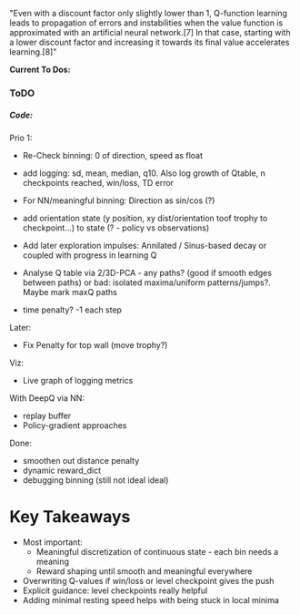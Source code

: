 "Even with a discount factor only slightly lower than 1, Q-function learning leads to propagation of errors and instabilities when the value function is approximated with an artificial neural network.[7] In that case, starting with a lower discount factor and increasing it towards its final value accelerates learning.[8]"

**Current To Dos:**

### ToDO

##### Code:

Prio 1:

* Re-Check binning: 0 of direction, speed as float
* add logging: sd, mean, median, q10. Also log growth of Qtable, n checkpoints reached, win/loss, TD error
* For NN/meaningful binning: Direction as sin/cos (?)

* add orientation state (y position, xy dist/orientation toof trophy to checkpoint...) to state (? - policy vs observations)
* Add later exploration impulses: Annilated / Sinus-based decay or coupled with progress in learning Q
* Analyse Q table via 2/3D-PCA - any paths? (good if smooth edges between paths) or bad: isolated maxima/uniform patterns/jumps?. Maybe mark maxQ paths
* time penalty? -1 each step

Later:

* Fix Penalty for top wall (move trophy?)

Viz:

* Live graph of logging metrics

With DeepQ via NN:

* replay buffer
* Policy-gradient approaches

Done:

* smoothen out distance penalty
* dynamic reward_dict
* debugging binning (still not ideal ideal)


# Key Takeaways

* Most important:
  * Meaningful discretization of continuous state - each bin needs a meaning
  * Reward shaping until smooth and meaningful everywhere
* Overwriting Q-values if win/loss or level checkpoint gives the push
* Explicit guidance: level checkpoints really helpful
* Adding minimal resting speed helps with being stuck in local minima